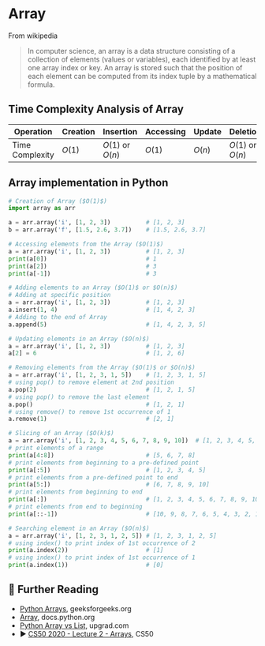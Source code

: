 # Array

From wikipedia

> In computer science, an array is a data structure consisting of a collection of elements (values or variables), each
> identified by at least one array index or key. An array is stored such that the position of each element can be computed
> from its index tuple by a mathematical formula.

## Time Complexity Analysis of Array

| Operation       | Creation | Insertion        | Accessing | Update | Deletion         | Searching |
|-----------------|----------|------------------|-----------|--------|------------------|-----------|
| Time Complexity | $O(1)$   | $O(1)$ or $O(n)$ | $O(1)$    | $O(n)$ | $O(1)$ or $O(n)$ | $O(n)$    |

## Array implementation in Python

```python
# Creation of Array ($O(1)$)
import array as arr

a = arr.array('i', [1, 2, 3])          # [1, 2, 3]
b = arr.array('f', [1.5, 2.6, 3.7])    # [1.5, 2.6, 3.7]

# Accessing elements from the Array ($O(1)$)
a = arr.array('i', [1, 2, 3])          # [1, 2, 3]
print(a[0])                            # 1
print(a[2])                            # 3
print(a[-1])                           # 3

# Adding elements to an Array ($O(1)$ or $O(n)$)
# Adding at specific position
a = arr.array('i', [1, 2, 3])          # [1, 2, 3]
a.insert(1, 4)                         # [1, 4, 2, 3]
# Adding to the end of Array
a.append(5)                            # [1, 4, 2, 3, 5]

# Updating elements in an Array ($O(n)$)
a = arr.array('i', [1, 2, 3])          # [1, 2, 3]
a[2] = 6                               # [1, 2, 6]

# Removing elements from the Array ($O(1)$ or $O(n)$)
a = arr.array('i', [1, 2, 3, 1, 5])    # [1, 2, 3, 1, 5]
# using pop() to remove element at 2nd position
a.pop(2)                               # [1, 2, 1, 5]
# using pop() to remove the last element
a.pop()                                # [1, 2, 1]
# using remove() to remove 1st occurrence of 1
a.remove(1)                            # [2, 1]

# Slicing of an Array ($O(k)$)
a = arr.array('i', [1, 2, 3, 4, 5, 6, 7, 8, 9, 10])  # [1, 2, 3, 4, 5, 6, 7, 8, 9, 10]
# print elements of a range
print(a[4:8])                          # [5, 6, 7, 8]
# print elements from beginning to a pre-defined point
print(a[:5])                           # [1, 2, 3, 4, 5]
# print elements from a pre-defined point to end
print(a[5:])                           # [6, 7, 8, 9, 10]
# print elements from beginning to end
print(a[:])                            # [1, 2, 3, 4, 5, 6, 7, 8, 9, 10]
# print elements from end to beginning
print(a[::-1])                         # [10, 9, 8, 7, 6, 5, 4, 3, 2, 1]

# Searching element in an Array ($O(n)$)
a = arr.array('i', [1, 2, 3, 1, 2, 5]) # [1, 2, 3, 1, 2, 5]
# using index() to print index of 1st occurrence of 2
print(a.index(2))                      # [1]
# using index() to print index of 1st occurrence of 1
print(a.index(1))                      # [0]
```

## 🔗 Further Reading

* [Python Arrays](https://www.geeksforgeeks.org/python-arrays/), geeksforgeeks.org
* [Array](https://docs.python.org/3.8/library/array.html), docs.python.org
* [Python Array vs List](https://www.upgrad.com/blog/python-array-vs-list-differences-use-cases/), upgrad.com
* ▶️ [CS50 2020 - Lecture 2 - Arrays](https://www.youtube.com/watch?v=tI_tIZFyKBw&t=3009s&ab_channel=CS50), CS50
